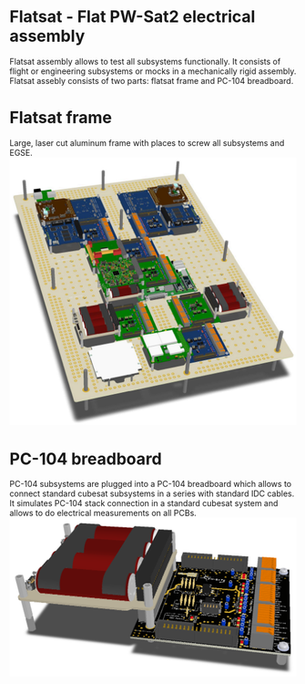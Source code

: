 # Flatsat - Flat PW-Sat2 electrical assembly
Flatsat assembly allows to test all subsystems functionally. It consists of flight or engineering subsystems or mocks in a mechanically rigid assembly. Flatsat assebly consists of two parts: flatsat frame and PC-104 breadboard.

# Flatsat frame
Large, laser cut aluminum frame with places to screw all subsystems and EGSE.
![Flatsat frame](frame/Project-Documentation/perspective.jpg)

# PC-104 breadboard
PC-104 subsystems are plugged into a PC-104 breadboard which allows to connect standard cubesat subsystems in a series with standard IDC cables. It simulates PC-104 stack connection in a standard cubesat system and allows to do electrical measurements on all PCBs.
![PC-104 breadboard](pcb/Project-Documentation/Flatsat-PCB.png)